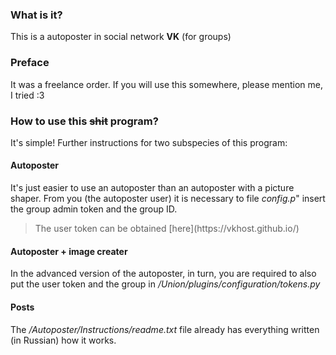 ### What is it?
This is a autoposter in social network **VK** (for groups)

### Preface
It was a freelance order. If you will use this somewhere, please mention me, I tried :3

### How to use this ~~shit~~ program?
It's simple! Further instructions for two subspecies of this program:

#### Autoposter
It's just easier to use an autoposter than an autoposter with a picture shaper. From you (the autoposter user) it is necessary to file *config.p*" insert the group admin token and the group ID.
<blockquote> The user token can be obtained [here](https://vkhost.github.io/) </blockquote>

#### Autoposter + image creater
In the advanced version of the autoposter, in turn, you are required to also put the user token and the group in */Union/plugins/configuration/tokens.py*

#### Posts
The */Autoposter/Instructions/readme.txt* file already has everything written (in Russian) how it works.